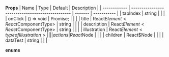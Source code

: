**Props**
| Name | Type | Default | Description |
| ------------ | ------------------------------------------------ | ------- | ----------- |
| tabIndex | string | | |
| onClick | () => void | Promise<any>; | | |
| title | React$Element<React$ComponentType<any>> | string | | |
| description | React$Element<React$ComponentType<any>> | string | | |
| illustration | React$Element<typeof Illustration>               |         |             |
| actions      | React$Node | | |
| children | React\$Node | | |
| dataTest | string | | |

**enums**
